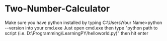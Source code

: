 # Two-Number-Calculator
Make sure you have python installed by typing C:\Users\Your Name>python --version into your cmd.exe
Just open cmd.exe
then type "python path to script (i.e. D:\Programming\LearningPY/helloworld.py)"
then hit enter
